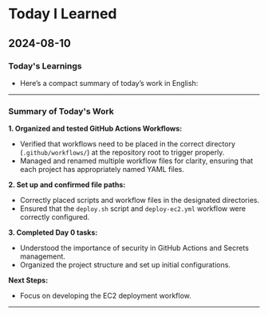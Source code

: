 # Today I Learned

## 2024-08-10

### Today's Learnings
- Here’s a compact summary of today’s work in English:

---

### Summary of Today's Work

**1. Organized and tested GitHub Actions Workflows:**
   - Verified that workflows need to be placed in the correct directory (`.github/workflows/`) at the repository root to trigger properly.
   - Managed and renamed multiple workflow files for clarity, ensuring that each project has appropriately named YAML files.

**2. Set up and confirmed file paths:**
   - Correctly placed scripts and workflow files in the designated directories.
   - Ensured that the `deploy.sh` script and `deploy-ec2.yml` workflow were correctly configured.

**3. Completed Day 0 tasks:**
   - Understood the importance of security in GitHub Actions and Secrets management.
   - Organized the project structure and set up initial configurations.

**Next Steps:**
   - Focus on developing the EC2 deployment workflow.

---

